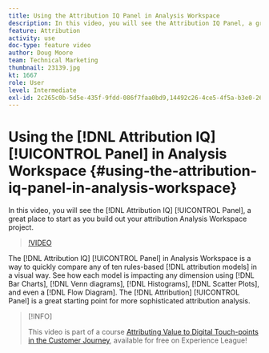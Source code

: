 ```yaml
---
title: Using the Attribution IQ Panel in Analysis Workspace
description: In this video, you will see the Attribution IQ Panel, a great place to start as you build out your attribution Analysis Workspace project.
feature: Attribution
activity: use
doc-type: feature video
author: Doug Moore
team: Technical Marketing
thumbnail: 23139.jpg
kt: 1667
role: User
level: Intermediate
exl-id: 2c265c0b-5d5e-435f-9fdd-086f7faa0bd9,14492c26-4ce5-4f5a-b3e0-2605f59cfca9
---
```

# Using the [!DNL Attribution IQ] [!UICONTROL Panel] in Analysis Workspace {#using-the-attribution-iq-panel-in-analysis-workspace}

In this video, you will see the [!DNL Attribution IQ] [!UICONTROL Panel], a great place to start as you build out your attribution Analysis Workspace project.

>[!VIDEO](https://video.tv.adobe.com/v/23139/?quality=12&learn=on)

The [!DNL Attribution IQ] [!UICONTROL Panel] in Analysis Workspace is a way to quickly compare any of ten rules-based [!DNL attribution models] in a visual way. See how each model is impacting any dimension using [!DNL Bar Charts], [!DNL Venn diagrams], [!DNL Histograms], [!DNL Scatter Plots], and even a [!DNL Flow Diagram]. The [!DNL Attribution] [!UICONTROL Panel] is a great starting point for more sophisticated attribution analysis.

>[!INFO]
>
> This video is part of a course [Attributing Value to Digital Touch-points in the Customer Journey](https://experienceleague.adobe.com/?recommended=Analytics-U-1-2020.2), available for free on Experience League!